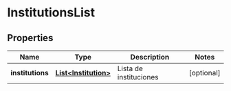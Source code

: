 # InstitutionsList

## Properties
Name | Type | Description | Notes
------------ | ------------- | ------------- | -------------
**institutions** | [**List&lt;Institution&gt;**](Institution.md) | Lista de instituciones |  [optional]

